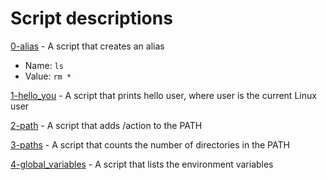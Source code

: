 # Script descriptions
[0-alias](https://github.com/chelseyqc/holbertonschool-shell/tree/master/init_files_variables_and_expansions/0-alias) - A script that creates an alias
- Name: `ls`
- Value: `rm *`


[1-hello_you](https://github.com/chelseyqc/holbertonschool-shell/blob/master/init_files_variables_and_expansions/1-hello_you) - A script that prints hello user, where user is the current Linux user


[2-path](https://github.com/chelseyqc/holbertonschool-shell/blob/master/init_files_variables_and_expansions/2-path) - A script that adds /action to the PATH


[3-paths](https://github.com/chelseyqc/holbertonschool-shell/blob/master/init_files_variables_and_expansions/3-paths) - A script that counts the number of directories in the PATH


[4-global_variables](https://github.com/chelseyqc/holbertonschool-shell/blob/master/init_files_variables_and_expansions/4-global_variables) - A script that lists the environment variables

